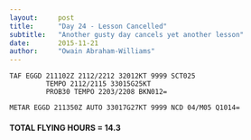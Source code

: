 ```yaml
---
layout:     post
title:      "Day 24 - Lesson Cancelled"
subtitle:   "Another gusty day cancels yet another lesson"
date:       2015-11-21
author:     "Owain Abraham-Williams"
---
```


    TAF EGGD 211102Z 2112/2212 32012KT 9999 SCT025
             TEMPO 2112/2115 33015G25KT
             PROB30 TEMPO 2203/2208 BKN012=

    METAR EGGD 211350Z AUTO 33017G27KT 9999 NCD 04/M05 Q1014=

#### TOTAL FLYING HOURS = 14.3